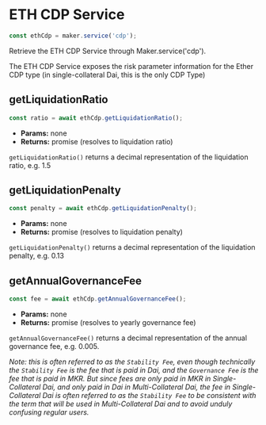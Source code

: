 # ETH CDP Service

```javascript
const ethCdp = maker.service('cdp');
```
Retrieve the ETH CDP Service through Maker.service('cdp').

The ETH CDP Service exposes the risk parameter information for the Ether CDP type (in single-collateral Dai, this is the only CDP Type)

## **getLiquidationRatio**

```javascript
const ratio = await ethCdp.getLiquidationRatio();
```

* **Params:** none
* **Returns:** promise (resolves to liquidation ratio)

`getLiquidationRatio()` returns a decimal representation of the liquidation ratio, e.g. 1.5

## **getLiquidationPenalty**

```javascript
const penalty = await ethCdp.getLiquidationPenalty();
```

* **Params:** none
* **Returns:** promise (resolves to liquidation penalty)

`getLiquidationPenalty()` returns a decimal representation of the liquidation penalty, e.g. 0.13

## **getAnnualGovernanceFee**

```javascript
const fee = await ethCdp.getAnnualGovernanceFee();
```

* **Params:** none
* **Returns:** promise (resolves to yearly governance fee)

`getAnnualGovernanceFee()` returns a decimal representation of the annual governance fee, e.g. 0.005.  

*Note: this is often referred to as the `Stability Fee`, even though technically the `Stability Fee` is the fee that is paid in Dai, and the `Governance Fee` is the fee that is paid in MKR.  But since fees are only paid in MKR in Single-Collateral Dai, and only paid in Dai in Multi-Collateral Dai, the fee in Single-Collateral Dai is often referred to as the `Stability Fee` to be consistent with the term that will be used in Multi-Collateral Dai and to avoid unduly confusing regular users.*